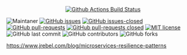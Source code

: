 <p align="center">
  <a href="https://github.com/thanujtk/spring5.teach/actions?query=workflow=master_ci+branch=master">
    <img alt="Github Actions Build Status" src="https://img.shields.io/github/workflow/status/thanujtk/spring5.teach/master_ci?label=master&style=flat-square&logo=java"></a>
</p>


![Maintaner](https://img.shields.io/badge/maintainer-thanujkumar-blue)
[![GitHub issues](https://img.shields.io/github/issues/thanujtk/spring5.teach.svg)](https://GitHub.com/thanujtk/spring5.teach/issues/)
[![GitHub issues-closed](https://img.shields.io/github/issues-closed/thanujtk/spring5.teach.svg)](https://GitHub.com/thanujtk/Sspring5.teach/issues?q=is%3Aissue+is%3Aclosed)
[![GitHub pull-requests](https://img.shields.io/github/issues-pr/thanujtk/spring5.teach.svg)](https://GitHub.com/thanujtk/spring5.teach/pull/)
[![GitHub pull-requests closed](https://img.shields.io/github/issues-pr-closed/thanujtk/spring5.teach.svg)](https://GitHub.com/thanujtk/spring5.teach/pull/)
[![MIT license](https://img.shields.io/badge/License-MIT-blue.svg)](https://lbesson.mit-license.org/)
![GitHub last commit](https://img.shields.io/github/last-commit/thanujtk/spring5.teach)
![GitHub contributors](https://img.shields.io/github/contributors/thanujkumar/spring5.teach)
![GitHub forks](https://img.shields.io/github/forks/thanujkumar/spring5.teach)

https://www.jrebel.com/blog/microservices-resilience-patterns



